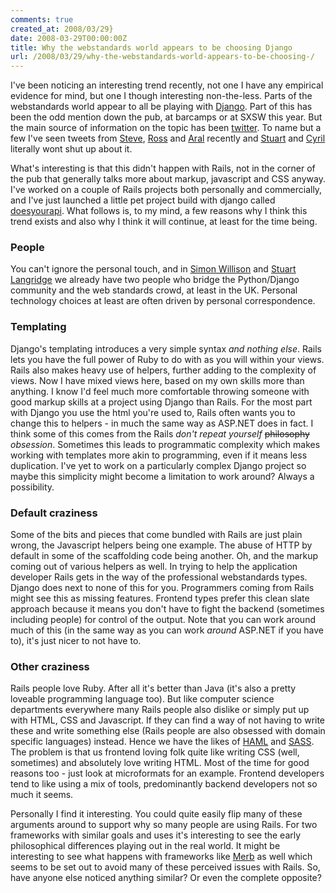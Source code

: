```yaml
---
comments: true
created_at: 2008/03/29}
date: 2008-03-29T00:00:00Z
title: Why the webstandards world appears to be choosing Django
url: /2008/03/29/why-the-webstandards-world-appears-to-be-choosing-/
---
```


I've been noticing an interesting trend recently, not one I have any empirical evidence for mind, but one I though interesting non-the-less. Parts of the webstandards world appear to all be playing with [Django](http://djangoproject.com). Part of this has been the odd mention down the pub, at barcamps or at SXSW this year. But the main source of information on the topic has been [twitter](http://twitter.com). To name but a few I've seen tweets from [Steve](http://nascentguruism.com), [Ross](http://thecssdiv.co.uk) and [Aral](http://aralbalkan.com) recently and [Stuart](http://muffinresearch.co.uk/) and [Cyril](http://cyril.doussin.name/thoughts/) literally wont shut up about it.

What's interesting is that this didn't happen with Rails, not in the corner of the pub that generally talks more about markup, javascript and CSS anyway. I've worked on a couple of Rails projects both personally and commercially, and I've just launched a little pet project build with django called [doesyourapi](http://doesyourapi.com). What follows is, to my mind, a few reasons why I think this trend exists and also why I think it will continue, at least for the time being.

### People

You can't ignore the personal touch, and in [Simon Willison](http://simonwillison.com) and [Stuart Langridge](http://www.kryogenix.org/) we already have two people who bridge the Python/Django community and the web standards crowd, at least in the UK. Personal technology choices at least are often driven by personal correspondence.

### Templating

Django's templating introduces a very simple syntax *and nothing else*. Rails lets you have the full power of Ruby to do with as you will within your views. Rails also makes heavy use of helpers, further adding to the complexity of views. Now I have mixed views here, based on my own skills more than anything. I know I'd feel much more comfortable throwing someone with good markup skills at a project using Django than Rails. For the most part with Django you use the html you're used to, Rails often wants you to change this to helpers - in much the same way as ASP.NET does in fact. I think some of this comes from the Rails *don't repeat yourself* ~~philosophy~~ *obsession*. Sometimes this leads to programmatic complexity which makes working with templates more akin to programming, even if it means less duplication. I've yet to work on a particularly complex Django project so maybe this simplicity might become a limitation to work around? Always a possibility.

### Default craziness

Some of the bits and pieces that come bundled with Rails are just plain wrong, the Javascript helpers being one example. The abuse of HTTP by default in some of the scaffolding code being another. Oh, and the markup coming out of various helpers as well. In trying to help the application developer Rails gets in the way of the professional webstandards types. Django does next to none of this for you. Programmers coming from Rails might see this as missing features. Frontend types prefer this clean slate approach because it means you don't have to fight the backend (sometimes including people) for control of the output. Note that you can work around much of this (in the same way as you can work *around* ASP.NET if you have to), it's just nicer to not have to.

### Other craziness

Rails people love Ruby. After all it's better than Java (it's also a pretty loveable programming language too). But like computer science departments everywhere many Rails people also dislike or simply put up with HTML, CSS and Javascript. If they can find a way of not having to write these and write something else (Rails people are also obsessed with domain specific languages) instead. Hence we have the likes of [HAML](http://haml.hamptoncatlin.com/) and [SASS](http://lab.hamptoncatlin.com/play/with/sass). The problem is that us frontend loving folk quite like writing CSS (well, sometimes) and absolutely love writing HTML. Most of the time for good reasons too - just look at microformats for an example. Frontend developers tend to like using a mix of tools, predominantly backend developers not so much it seems.

Personally I find it interesting. You could quite easily flip many of these arguments around to support why so many people are using Rails. For two frameworks with similar goals and uses it's interesting to see the early philosophical differences playing out in the real world. It might be interesting to see what happens with frameworks like [Merb](http://merbivore.com/) as well which seems to be set out to avoid many of these perceived issues with Rails. So, have anyone else noticed anything similar? Or even the complete opposite?
